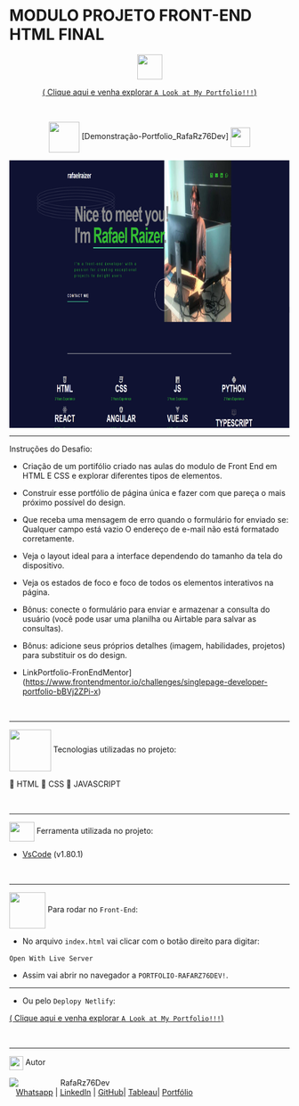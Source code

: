 # MODULO PROJETO FRONT-END HTML FINAL

 <div align="center">
<img src="https://media.giphy.com/media/9TFBxN300KpCUI6sBD/giphy.gif" align="center" height="45" width="45"> 

[ ( Clique aqui e venha explorar ```A Look at My Portfolio!!!```) ](https://portfoliotech-rafarz76dev.vercel.app/)

<br>

<div align="center">
  
<img src= "https://media.giphy.com/media/3zSF3Gnr7cxMbi6WoP/giphy.gif" align="center" height="55" width="55"> [Demonstração-Portfolio_RafaRz76Dev] <img src= "https://media.giphy.com/media/E5DzZsofmgxc9wjbhX/giphy.gif" align="center" height="35" width="35">

<img height="480em" src= "assets/images/demonstracao-portfolio.png"  align="center"> 


***
<div align="left">  

Instruções do Desafio:

- Criação de um portifólio criado nas aulas do modulo de Front End em HTML E CSS e explorar diferentes tipos de elementos.
- Construir esse portfólio de página única e fazer com que pareça o mais próximo possível do design.
- Que receba uma mensagem de erro quando o formulário for enviado se: Qualquer campo está vazio O endereço de e-mail não está formatado corretamente.
- Veja o layout ideal para a interface dependendo do tamanho da tela do dispositivo.
- Veja os estados de foco e foco de todos os elementos interativos na página.
- Bônus: conecte o formulário para enviar e armazenar a consulta do usuário (você pode usar uma planilha ou Airtable para salvar as consultas).
- Bônus: adicione seus próprios detalhes (imagem, habilidades, projetos) para substituir os do design.

- LinkPortfolio-FronEndMentor](https://www.frontendmentor.io/challenges/singlepage-developer-portfolio-bBVj2ZPi-x)

<div align="left">

<br>

***

<img src="https://media.giphy.com/media/iT138SodaACo9LImgi/giphy.gif" align="center" height="75" width="75"> Tecnologias utilizadas no projeto:

🎯 HTML
🎯 CSS 
🎯 JAVASCRIPT

<br>

***

<img src="https://media.giphy.com/media/SS8CV2rQdlYNLtBCiF/giphy.gif" align="center" height="35" width="45">  Ferramenta utilizada no projeto:

- [VsCode](https://code.visualstudio.com/download) (v1.80.1)

<br>

***

<img src="https://media.giphy.com/media/u2pmTWUi0MXjyrMaVj/giphy.gif" align="center" height="65" width="65"> Para rodar no `Front-End`:
- No arquivo `index.html` vai clicar com o botão direito para digitar:
```
Open With Live Server
```
- Assim vai abrir no navegador a `PORTFOLIO-RAFARZ76DEV!`.

***

- Ou pelo `Deplopy Netlify`:
  
[ ( Clique aqui e venha explorar ```A Look at My Portfolio!!!```) ](https://portfoliotech-rafarz76dev.vercel.app/)
    
<br>

***
<img src="https://media.giphy.com/media/ImmvDZ2c9xPR8gDvHV/giphy.gif" align="center" height="25" width="25"> Autor

<p>
    <img align=left margin=10 width=80 src="https://avatars.githubusercontent.com/u/87991807?v=4"/>
    <p>&nbsp&nbsp&nbspRafaRz76Dev<br>
    &nbsp&nbsp&nbsp<a href="https://api.whatsapp.com/send/?phone=47999327137">Whatsapp</a>&nbsp;|&nbsp;<a href="https://www.linkedin.com/in/rafael-raizer//">LinkedIn</a>&nbsp;|&nbsp;<a href="https://github.com/RafaRz76Dev">GitHub</a>|&nbsp;<a href="https://public.tableau.com/app/profile/rafael.raizer">Tableau</a>|&nbsp;<a href="https://portifolio-rafarz76dev.netlify.app/">Portfólio</a>&nbsp;</p>
</p>

